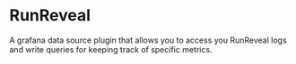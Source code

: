 <!-- This README file is going to be the one displayed on the Grafana.com website for your plugin -->

# RunReveal

A grafana data source plugin that allows you to access you RunReveal logs and write queries for keeping track of specific metrics.
